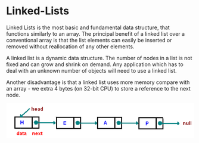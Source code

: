 # Linked-Lists
Linked Lists is the most basic and fundamental data structure, that functions similarly to an array.
The principal benefit of a linked list over a conventional array is that the list elements can easily
be inserted or removed without reallocation of any other elements.

A linked list is a dynamic data structure. The number of nodes in a list is not fixed and can grow and
shrink on demand. Any application which has to deal with an unknown number of objects will need to use a linked list.

Another disadvantage is that a linked list uses more memory compare with an array - we extra 4 bytes
(on 32-bit CPU) to store a reference to the next node.

![Alt text](image.png)